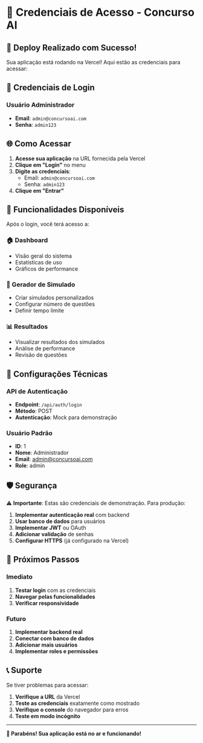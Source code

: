 # 🔐 Credenciais de Acesso - Concurso AI

## 🚀 Deploy Realizado com Sucesso!

Sua aplicação está rodando na Vercel! Aqui estão as credenciais para acessar:

## 👤 Credenciais de Login

### Usuário Administrador
- **Email**: `admin@concursoai.com`
- **Senha**: `admin123`

## 🌐 Como Acessar

1. **Acesse sua aplicação** na URL fornecida pela Vercel
2. **Clique em "Login"** no menu
3. **Digite as credenciais**:
   - Email: `admin@concursoai.com`
   - Senha: `admin123`
4. **Clique em "Entrar"**

## 📱 Funcionalidades Disponíveis

Após o login, você terá acesso a:

### 🏠 Dashboard
- Visão geral do sistema
- Estatísticas de uso
- Gráficos de performance

### 📝 Gerador de Simulado
- Criar simulados personalizados
- Configurar número de questões
- Definir tempo limite

### 📊 Resultados
- Visualizar resultados dos simulados
- Análise de performance
- Revisão de questões

## 🔧 Configurações Técnicas

### API de Autenticação
- **Endpoint**: `/api/auth/login`
- **Método**: POST
- **Autenticação**: Mock para demonstração

### Usuário Padrão
- **ID**: 1
- **Nome**: Administrador
- **Email**: admin@concursoai.com
- **Role**: admin

## 🛡️ Segurança

⚠️ **Importante**: Estas são credenciais de demonstração. Para produção:

1. **Implementar autenticação real** com backend
2. **Usar banco de dados** para usuários
3. **Implementar JWT** ou OAuth
4. **Adicionar validação** de senhas
5. **Configurar HTTPS** (já configurado na Vercel)

## 🚀 Próximos Passos

### Imediato
1. **Testar login** com as credenciais
2. **Navegar pelas funcionalidades**
3. **Verificar responsividade**

### Futuro
1. **Implementar backend real**
2. **Conectar com banco de dados**
3. **Adicionar mais usuários**
4. **Implementar roles e permissões**

## 📞 Suporte

Se tiver problemas para acessar:

1. **Verifique a URL** da Vercel
2. **Teste as credenciais** exatamente como mostrado
3. **Verifique o console** do navegador para erros
4. **Teste em modo incógnito**

---

**🎉 Parabéns! Sua aplicação está no ar e funcionando!**
